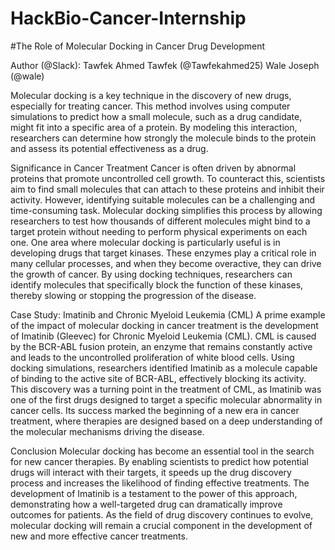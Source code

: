 # HackBio-Cancer-Internship
#The Role of Molecular Docking in Cancer Drug Development


Author (@Slack):
Tawfek Ahmed Tawfek (@Tawfekahmed25)
Wale Joseph (@wale)


Molecular docking is a key technique in the discovery of new drugs, especially for treating cancer. This method involves using computer simulations to predict how a small molecule, such as a drug candidate, might fit into a specific area of a protein. By modeling this interaction, researchers can determine how strongly the molecule binds to the protein and assess its potential effectiveness as a drug.


Significance in Cancer Treatment
Cancer is often driven by abnormal proteins that promote uncontrolled cell growth. To counteract this, scientists aim to find small molecules that can attach to these proteins and inhibit their activity. However, identifying suitable molecules can be a challenging and time-consuming task. Molecular docking simplifies this process by allowing researchers to test how thousands of different molecules might bind to a target protein without needing to perform physical experiments on each one.
One area where molecular docking is particularly useful is in developing drugs that target kinases. These enzymes play a critical role in many cellular processes, and when they become overactive, they can drive the growth of cancer. By using docking techniques, researchers can identify molecules that specifically block the function of these kinases, thereby slowing or stopping the progression of the disease.


Case Study: Imatinib and Chronic Myeloid Leukemia (CML)
A prime example of the impact of molecular docking in cancer treatment is the development of Imatinib (Gleevec) for Chronic Myeloid Leukemia (CML). CML is caused by the BCR-ABL fusion protein, an enzyme that remains constantly active and leads to the uncontrolled proliferation of white blood cells. Using docking simulations, researchers identified Imatinib as a molecule capable of binding to the active site of BCR-ABL, effectively blocking its activity. This discovery was a turning point in the treatment of CML, as Imatinib was one of the first drugs designed to target a specific molecular abnormality in cancer cells. Its success marked the beginning of a new era in cancer treatment, where therapies are designed based on a deep understanding of the molecular mechanisms driving the disease.

Conclusion
Molecular docking has become an essential tool in the search for new cancer therapies. By enabling scientists to predict how potential drugs will interact with their targets, it speeds up the drug discovery process and increases the likelihood of finding effective treatments. The development of Imatinib is a testament to the power of this approach, demonstrating how a well-targeted drug can dramatically improve outcomes for patients. As the field of drug discovery continues to evolve, molecular docking will remain a crucial component in the development of new and more effective cancer treatments.
